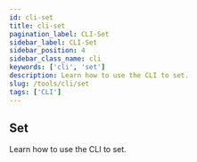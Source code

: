 ```yaml
---
id: cli-set
title: cli-set
pagination_label: CLI-Set
sidebar_label: CLI-Set
sidebar_position: 4
sidebar_class_name: cli
keywords: ['cli', 'set']
description: Learn how to use the CLI to set.
slug: /tools/cli/set
tags: ['CLI']
---
```


## Set

Learn how to use the CLI to set. 